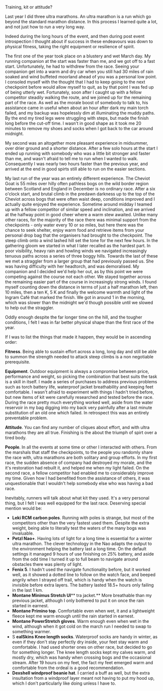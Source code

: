 Training, kit or attitude?

Last year I did three ultra marathons. An ultra marathon is a run which go beyond the standard marathon distance. In this process I learned quite a lot, and not just how to run a very long way.

Indeed during the long hours of the event, and then during post event introspection I thought about if success in these endeavours was down to physical fitness, taking the right equipment or resilience of spirit.

The first one of the year took place on a blustery and wet March day. My running companion at the start was faster than me, and we got off to a fast start. Unfortunately, he had to withdrew from the race. Seeing your companion get into a warm and dry car when you still had 30 miles of rain soaked and wind buffeted moorland ahead of you was a personal low point. I consoled myself with the thought that I had to keep going to the next checkpoint before would allow myself to quit, as by that point I was fed up of being utterly wet. Fortunately, soon after I caught up with a fellow competitor steadily walking the route, and we joined up for the remaining part of the race. As well as the morale boost of somebody to talk to, his assistance came in useful when about an hour after dark my main torch failed, and my backup was hopelessly dim at illuminating the muddy paths. By the end my tired legs were struggling with steps, but made the finish long before the cut-off time. I wasn&#39;t in good shape as it took me 20 minutes to remove my shoes and socks when I got back to the car around midnight.

My second was an altogether more pleasant experience in midsummer, over drier ground and a shorter distance. After a few solo hours at the start I ended up running with somebody who was a little bit stronger and faster than me, and wasn&#39;t afraid to tell me to run when I wanted to walk. Consequently I was nearly two hours faster than the previous year, and arrived at the end in good spirts still able to run on the easier sections.

My last run of the year was an entirely different experience. The Cheviot Goat is 55 miles over hilly often pathless bogs on the wild border region between Scotland and England in December is no ordinary race. After a six o&#39;clock start, and brutal climb in the predawn darkness up to the top of the Cheviot across bogs that were often waist deep, conditions improved and I actually quite enjoyed the experience. Sometime around midday I teamed up with a fellow competitor of similar speed and inclination, and we arrived at the halfway point in good cheer where a warm stew awaited. Unlike many other races, for the majority of the race there was minimal support from the checkpoints - only water every 10 or so miles, but here there was the chance to seek shelter, enjoy warm food and retrieve items from your personal drop bag that the organisers had brought to the checkpoint.  The steep climb onto a wind lashed hill set the tone for the next few hours. In the gathering gloom we started in what I later recalled as the hardest part. In poor visibility, heavy rain and howling winds we navigated increasingly tenuous paths across a series of three boggy hills. Towards the last of these we met a straggler from a larger group that had previously passed us. She was having difficulty with her headtorch, and was demoralised. My companion and I decided we&#39;d help her out, as by this point we were competing against the course not each other. We stayed together across the remaining easier part of the course in increasingly strong winds. I found myself counting down the distance in terms of just a half marathon left, then 10 miles, then a ten K, 5 K and finally the welcome warmth and light of the Ingram Café that marked the finish. We got in around 1 in the morning, which was slower than the midnight we&#39;d though possible until we slowed to help out the straggler.

Oddly enough despite the far longer time on the hill, and the tougher conditions, I felt I was in far better physical shape than the first race of the year.

If I was to list the things that made it happen, they would be in ascending order:

**Fitness**. Being able to sustain effort across a long, long day and still be able to summon the strength needed to attack steep climbs is a non negotiable prerequisite.

**Equipment**. Outdoor equipment is always a compromise between price, performance and weight, so picking the combination that best suits the task is a skill in itself. I made a series of purchases to address previous problems such as torch battery life, waterproof jacket breathability and keeping feet comfortable. I wasn&#39;t afraid to experiment with things I hadn&#39;t tried before, but new items of kit were carefully researched and tested before the race. During the race pretty much everything worked well, aside from the water reservoir in my bag digging into my back very painfully after a last minute substitution of an old one which failed. In retrospect this was an entirely preventable problem.

**Attitude**. You can find any number of cliques about effort, and with ultra marathons they are all true. Finishing is the about the triumph of spirt over a tired body.

**People**. In all the events at some time or other I interacted with others. From the marshals that staff the checkpoints, to the people you randomly share the race with, ultra marathons are both solitary and group efforts. In my first race, the sudden absence of company had destroyed  my morale, and the it&#39;s restoration had rebuilt it, and helped me when my light failed. On the second race, a fellow competitor had enabled me to considerably improve my time. Given how I had benefited from the assistance of others, it was unquestionable that I wouldn&#39;t help somebody else who was having a bad race.

Inevitably, runners will talk about what kit they used. It&#39;s a very personal thing, but I felt I was well equipped for the last race. Deserving special mention would be:

- **Leki RCM carbon poles**. Running with poles is strange, but most of the competitors other than the very fastest used them. Despite the extra weight, being able to literally test the waters of the many bogs was invaluable.
- **Petzl Nao+**. Having lots of light for a long time is essential for a winter ultra marathon. The clever technology in the Nao adapts the output to the environment helping the battery last a long time. On the default settings it managed 9 hours of use finishing on 25% battery, and aside from the odd time I turned it up to full beam to navigate around obstacles there was plenty of light.
- **Fenix 5**. I hadn&#39;t used the navigate functionality before, but it worked well, as it showed a dotted line to follow on the watch face, and beeped angrily when I strayed off trail, which is handy when the watch is invisible before extra layers. The battery lasted 18.5+ hours only failing in the last 1 km.
- **Montane Minimus Stretch Ul**** tra jacket.** More breathable than my previous jacket, although I only bothered to put it on once the rain started in earnest.
- **Montane Primino top**. Comfortable even when wet, it and a lightweight fleece kept me warm enough until the rain started in earnest.
- **Montane PowerStretch gloves**. Warm enough even when wet in the wind, although when it got cold on the march run I needed to swap to something warmer.
- S **ealSkins Knee length socks**. Waterproof socks are handy in winter, as even if they don&#39;t stay perfectly dry inside, your feet stay warm and comfortable. I had used shorter ones on other race, but decided to go for something longer. The knee length socks kept my calves warm, and mostly dry, which was handy when crossing bogs and the occasional stream. After 19 hours on my feet, the fact my feet emerged warm and comfortable from the ordeal is a good recommendation.
- **Dexshell windproof beanie hat**. I carried a buff as well, but the extra insultation from a windproof layer meant not having to put my hood up, which I don&#39;t particularly like doing unless I have to.